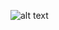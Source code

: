 ![alt text]([http://url/to/img.png](https://i.pinimg.com/736x/44/93/5e/44935ee3b674c160128f143882905d22.jpg)https://i.pinimg.com/736x/44/93/5e/44935ee3b674c160128f143882905d22.jpg)
